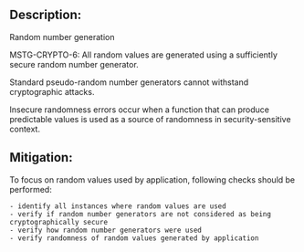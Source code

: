 ## Description:

Random number generation

MSTG-CRYPTO-6: All random values are generated using a sufficiently secure random number generator.

Standard pseudo-random number generators cannot withstand cryptographic attacks.

Insecure randomness errors occur when a function that can produce predictable values is used as a source of randomness in security-sensitive context.


## Mitigation:

To focus on random values used by application, following checks should be performed:

	- identify all instances where random values are used
	- verify if random number generators are not considered as being cryptographically secure
	- verify how random number generators were used
	- verify randomness of random values generated by application
